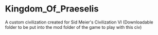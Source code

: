 # Kingdom_Of_Praeselis
A custom civilization created for Sid Meier's Civilization VI (Downloadable folder to be put into the mod folder of the game to play with this civ)
